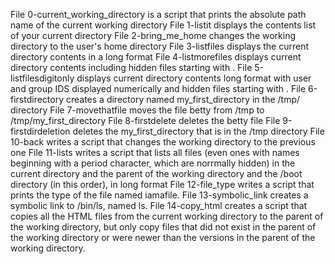 File 0-current_working_directory is a script that prints the absolute path name of the current working directory
File 1-listit displays the contents list of your current directory
File 2-bring_me_home changes the working directory to the user's home directory
File 3-listfiles displays the current directory contents in a long format
File 4-listmorefiles displays current directory contents including hidden files starting with .
File 5-listfilesdigitonly displays current directory contents long format with user and group IDS displayed numerically and hidden files starting with .
File 6-firstdirectory creates a directory named my_first_directory in the /tmp/ directory
File 7-movethatfile moves the file betty from /tmp to /tmp/my_first_directory
File 8-firstdelete deletes the betty file
File 9-firstdirdeletion deletes the my_first_directory that is in the /tmp directory
File 10-back writes a script that changes the working directory to the previous one
File 11-lists writes a script that lists all files (even ones with names beginning with a period character, which are norrmally hidden) in the current directory and the parent of the working directory and the /boot directory (in this order), in long format
File 12-file_type writes a script that prints the type of the file named iamafile.
File 13-symbolic_link creates a symbolic link to /bin/ls, named ls.
File 14-copy_html creates a script that copies all the HTML files from the current working directory to the parent of the working directory, but only copy files that did not exist in the parent of the working directory or were newer than the versions in the parent of the working directory.
